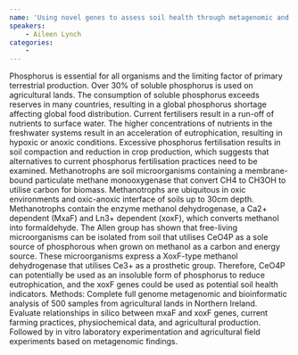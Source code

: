 ```yaml
---
name: 'Using novel genes to assess soil health through metagenomic and bioinformatics  '
speakers:
	- Aileen Lynch
categories:
	-
---
```

Phosphorus is essential for all organisms and the limiting factor of primary terrestrial production. Over 30% of soluble phosphorus is used on agricultural lands. The consumption of soluble phosphorus exceeds reserves in many countries, resulting in a global phosphorus shortage affecting global food distribution. Current fertilisers result in a run-off of nutrients to surface water. The higher concentrations of nutrients in the freshwater systems result in an acceleration of eutrophication, resulting in hypoxic or anoxic conditions. Excessive phosphorus fertilisation results in soil compaction and reduction in crop production, which suggests that alternatives to current phosphorus fertilisation practices need to be examined. Methanotrophs are soil microorganisms containing a membrane-bound particulate methane monooxygenase that convert CH4 to CH3OH to utilise carbon for biomass. Methanotrophs are ubiquitous in oxic environments and oxic-anoxic interface of soils up to 30cm depth. Methanotrophs contain the enzyme methanol dehydrogenase,  a Ca2+ dependent (MxaF) and Ln3+ dependent (xoxF), which converts methanol into formaldehyde.  The Allen group has shown that free-living microorganisms can be isolated from soil that utilises CeO4P as a sole source of phosphorous when grown on methanol as a carbon and energy source. These microorganisms express a XoxF-type methanol dehydrogenase that utilises Ce3+ as a prosthetic group. Therefore, CeO4P can potentially be used as an insoluble form of phosphorus to reduce eutrophication, and the xoxF genes could be used as potential soil health indicators.  Methods: Complete full genome metagenomic and bioinformatic analysis of 500 samples from agricultural lands in Northern Ireland. Evaluate relationships in silico between mxaF and xoxF genes, current farming practices, physiochemical data, and agricultural production. Followed by in vitro laboratory experimentation and agricultural field experiments based on metagenomic findings. 
